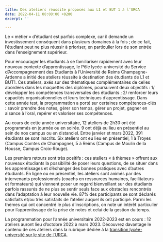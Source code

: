 ```yaml
---
title: Des ateliers réussite proposés aux L1 et BUT 1 à l’URCA
date: 2022-04-11 00:00:00 +0200
excerpt: ''

---
```

Le « métier » d’étudiant est parfois complexe, car il demande un investissement conséquent dans plusieurs domaines à la fois ; de ce fait, l’étudiant peut ne plus réussir à prioriser, en particulier lors de son entrée dans l’enseignement supérieur.

Pour encourager les étudiants à se familiariser rapidement avec leur nouveau contexte d’apprentissage, le Pôle lycée-université du Service d’Accompagnement des Etudiants à l’Université de Reims Champagne-Ardenne a initié des ateliers réussite à destination des étudiants de L1 et BUT1. Ces ateliers, axés sur des thématiques complémentaires de celles abordées dans les maquettes des diplômes, poursuivent deux objectifs : 1/ développer les compétences transversales des étudiants ; 2/ renforcer leurs capacités organisationnelles et leurs techniques d’apprentissage. Dans cette année test, la programmation a porté sur certaines compétences-clés : savoir prendre des notes, gérer son temps, gérer un projet, gagner en aisance à l’oral, repérer et valoriser ses compétences.

Au cours de cette année universitaire, 12 ateliers de 2h30 ont été programmés en journée ou en soirée. 9 ont déjà eu lieu en présentiel au sein de nos campus ou en distanciel. Entre janvier et mars 2022, 391 étudiants se sont inscrits. Six ateliers ont eu lieu en présentiel, 1 à Troyes (Campus Comtes de Champagne), 5 à Reims (Campus de Moulin de la Housse, Campus Croix-Rouge).

Les premiers retours sont très positifs : ces ateliers « à thèmes » offrent aux nouveaux étudiants la possibilité de poser leurs questions, de se situer dans les apprentissages et d’échanger des bonnes pratiques avec d’autres étudiants. En ligne ou en présentiel, les ateliers sont animés par des intervenants professionnels (coachs en ressources humaines, facilitateurs et formateurs) qui viennent poser un regard bienveillant sur des étudiants parfois rassurés de ne plus se sentir seuls face aux obstacles rencontrés dans l’adaptation à leur nouvelle vie. 87% des participants se sont déclarés satisfaits et/ou très satisfaits de l’atelier auquel ils ont participé. Parmi les thèmes qui ont concentré le plus d’inscriptions, on note un intérêt particulier pour l’apprentissage de la prise de notes et celui de la gestion du temps.

La programmation pour l’année universitaire 2022-2023 est en cours : 12 ateliers auront lieu d’octobre 2022 à mars 2023. Découvrez davantage le contenu de ces ateliers dans la rubrique dédiée à la [transition lycée-université sur le site de l’URCA](https://www.univ-reims.fr/orientation-et-insertion/transition-lycee-universite/informations-aux-etudiants-en-l1-but1/ateliers-reussite/ateliers-reussite,25607,42242.html). 